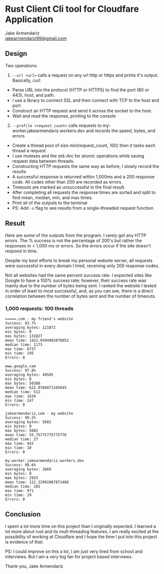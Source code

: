 # Rust Client Cli tool for Cloudfare Application
Jake Armendariz<br>
jakearmendariz99@gmail.com

## Design
Two operations:
1. `--url <url>` calls a request on any url http or https and prints it's output.  Basically, curl
 - Parse URL into the protocol (HTTP or HTTPS) to find the port (80 or 443), host, and path. 
 - I use a library to connect SSL and then connect with TCP to the host and port
 - Construct an HTTP request and send it across the socket to the host.
 - Wait and read the response, printing to the console
2. `--profile <request_count>` calls requests to my-worker.jakearmendariz.workers.dev and records the speed, bytes, and errors
 - Create a thread pool of size min(request_count, 100) then it tasks each thread a request.
 - I use mutexes and the std::Arc for atomic operations while saving request data between threads.
 - Constructing HTTP requests the same way as before, I slowly record the results
 - A successful response is returned within 1,000ms and a 200 response code. All codes other than 200 are recorded as errors. 
 - Timeouts are marked as unsuccessful in the final result.
 - After completing all requests the response times are sorted and split to find mean, median, min, and max times.
 - Print all of the outputs to the terminal
  - PS: Add `-s` flag to see results from a single-threaded request function

## Result
Here are some of the outputs from the program. I rarely got any HTTP errors. 
The % success is not the percentage of 200's but rather the responses in < 1,000 ms or errors. So the errors occur if the site doesn't respond in time.

Despite my best efforts to break my personal website server, all requests were successful in every domain I tried, receiving only 200 response codes.

Not all websites had the same percent success rate. I expected sites like Google to have a 100% success rate;  however, their success rate was mainly due to the number of bytes being sent. I ranked the website I tested in order of least to most successful, and, as you can see, there is a direct correlation between the number of bytes sent and the number of timeouts. 


### 1,000 requests: 100 threads
```
=====.com - my friend's website
Success: 83.7%
averaging bytes: 121872
min bytes: 0
max bytes: 131827
mean time: 1422.6594982078852
median time: 1173
max time: 6737
min time: 195
Errors: 0

www.google.com
Success: 97.8%
averaging bytes: 49505
min bytes: 0
max bytes: 50388
mean time: 622.0766871165645
median time: 512
max time: 1634
min time: 247
Errors: 0

jakearmendariz.com - my website
Success: 99.2%
averaging bytes: 5682
min bytes: 0
max bytes: 5682
mean time: 55.75775775775776
median time: 27
max time: 942
min time: 10
Errors: 0

my-worker.jakearmendariz.workers.dev
Success: 99.6%
averaging bytes: 2669
min bytes: 0
max bytes: 2925
mean time: 122.22991967871486
median time: 102
max time: 971
min time: 29
Errors: 0

```

## Conclusion
I spent a lot more time on this project than I originally expected. I learned a lot more about rust and its mult-threading features. I am really excited at the possibility of working at Cloudfare and I hope the time I put into this project is evidence of that.

PS: I could improve on this a lot, I am just very tired from school and interviews. But I am a very big fan for project based interviews.

Thank you,
Jake Armendariz